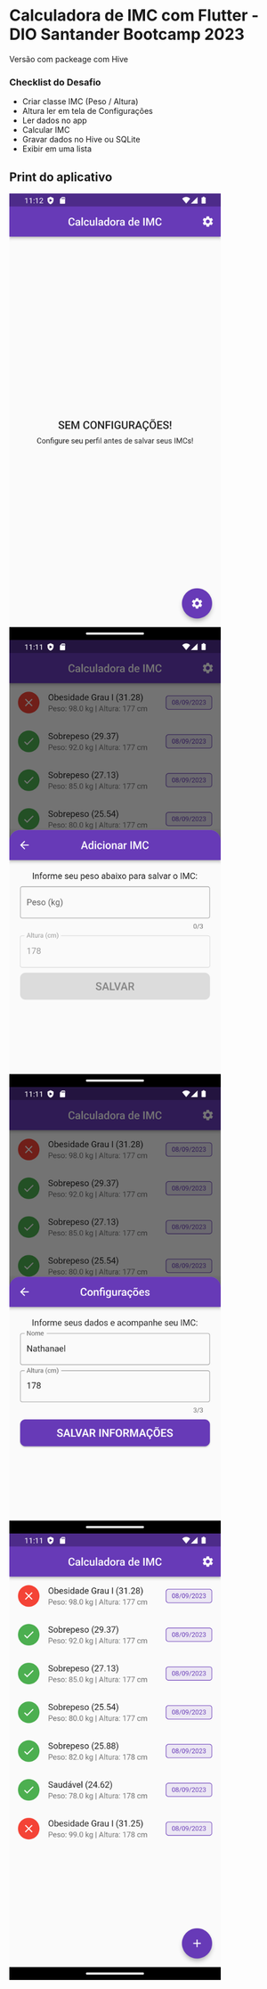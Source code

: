 # Calculadora de IMC com Flutter - DIO Santander Bootcamp 2023

Versão com packeage com Hive

### Checklist do Desafio
- Criar classe IMC (Peso / Altura)​
- Altura ler em tela de Configurações​
- Ler dados no app​
- Calcular IMC ​
- Gravar dados no Hive ou SQLite​
- Exibir em uma lista​

## Print do aplicativo

<img src="https://raw.githubusercontent.com/nathanael540/imc-com-flutter-dio/hive/print-3.png" width="380" align="left"><img src="https://raw.githubusercontent.com/nathanael540/imc-com-flutter-dio/hive/print-4.png" width="380" align="left">
<img src="https://raw.githubusercontent.com/nathanael540/imc-com-flutter-dio/hive/print-5.png" width="380" align="left"><img src="https://raw.githubusercontent.com/nathanael540/imc-com-flutter-dio/hive/print-6.png" width="380" align="left">
